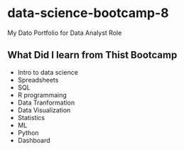 # data-science-bootcamp-8
My Dato Portfolio for  Data Analyst Role

## What Did I learn from Thist Bootcamp
- Intro to data science
- Spreadsheets
- SQL
- R programmaing
- Data Tranformation
- Data Visualization
- Statistics
- ML
- Python
- Dashboard

